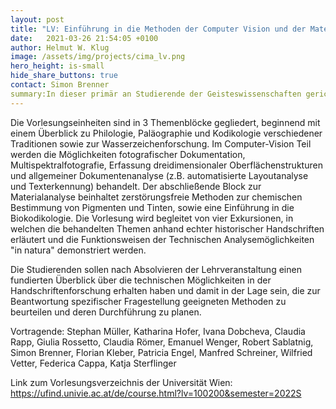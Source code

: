 ```yaml
---
layout: post
title: "LV: Einführung in die Methoden der Computer Vision und der Materialanalyse"
date:   2021-03-26 21:54:05 +0100
author: Helmut W. Klug
image: /assets/img/projects/cima_lv.png
hero_height: is-small
hide_share_buttons: true
contact: Simon Brenner
summary:In dieser primär an Studierende der Geisteswissenschaften gerichteten Lehrveranstaltung werden die grundlegenden Probleme der Handschriftenkunde sowie die technischen Möglichkeiten der Rekonstruktion und digitalen Verarbeitung historischer Objekte behandelt.
---
```


Die Vorlesungseinheiten sind in 3 Themenblöcke gegliedert, beginnend mit einem Überblick zu Philologie, Paläographie und Kodikologie verschiedener Traditionen sowie zur Wasserzeichenforschung. Im Computer-Vision Teil werden die Möglichkeiten fotografischer Dokumentation, Multispektralfotografie, Erfassung dreidimensionaler Oberflächenstrukturen und allgemeiner Dokumentenanalyse (z.B. automatisierte Layoutanalyse und Texterkennung) behandelt. Der abschließende Block zur Materialanalyse beinhaltet zerstörungsfreie Methoden zur chemischen Bestimmung von Pigmenten und Tinten, sowie eine Einführung in die Biokodikologie.
Die Vorlesung wird begleitet von vier Exkursionen, in welchen die behandelten Themen anhand echter historischer Handschriften erläutert und die Funktionsweisen der Technischen Analysemöglichkeiten "in natura" demonstriert werden.

Die Studierenden sollen nach Absolvieren der Lehrveranstaltung einen fundierten Überblick über die technischen Möglichkeiten in der Handschriftenforschung erhalten haben und damit in der Lage sein, die zur Beantwortung spezifischer Fragestellung geeigneten Methoden zu beurteilen und deren Durchführung zu planen.

Vortragende: Stephan Müller, Katharina Hofer, Ivana Dobcheva, Claudia Rapp, Giulia Rossetto, Claudia Römer, Emanuel Wenger, Robert Sablatnig, Simon Brenner, Florian Kleber, Patricia Engel, Manfred Schreiner, Wilfried Vetter, Federica Cappa, Katja Sterflinger

Link zum Vorlesungsverzeichnis der Universität Wien: https://ufind.univie.ac.at/de/course.html?lv=100200&semester=2022S
